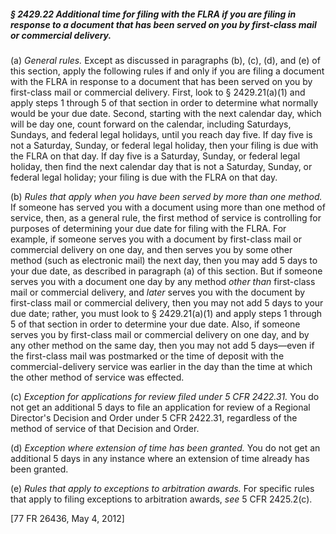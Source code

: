 ##### § 2429.22 Additional time for filing with the FLRA if you are filing in response to a document that has been served on you by first-class mail or commercial delivery. #####

(a) *General rules.* Except as discussed in paragraphs (b), (c), (d), and (e) of this section, apply the following rules if and only if you are filing a document with the FLRA in response to a document that has been served on you by first-class mail or commercial delivery. First, look to § 2429.21(a)(1) and apply steps 1 through 5 of that section in order to determine what normally would be your due date. Second, starting with the next calendar day, which will be day one, count forward on the calendar, including Saturdays, Sundays, and federal legal holidays, until you reach day five. If day five is not a Saturday, Sunday, or federal legal holiday, then your filing is due with the FLRA on that day. If day five is a Saturday, Sunday, or federal legal holiday, then find the next calendar day that is not a Saturday, Sunday, or federal legal holiday; your filing is due with the FLRA on that day.

(b) *Rules that apply when you have been served by more than one method.* If someone has served you with a document using more than one method of service, then, as a general rule, the first method of service is controlling for purposes of determining your due date for filing with the FLRA. For example, if someone serves you with a document by first-class mail or commercial delivery on one day, and then serves you by some other method (such as electronic mail) the next day, then you may add 5 days to your due date, as described in paragraph (a) of this section. But if someone serves you with a document one day by any method *other than* first-class mail or commercial delivery, and *later* serves you with the document by first-class mail or commercial delivery, then you may not add 5 days to your due date; rather, you must look to § 2429.21(a)(1) and apply steps 1 through 5 of that section in order to determine your due date. Also, if someone serves you by first-class mail or commercial delivery on one day, and by any other method on the same day, then you may not add 5 days—even if the first-class mail was postmarked or the time of deposit with the commercial-delivery service was earlier in the day than the time at which the other method of service was effected.

(c) *Exception for applications for review filed under 5 CFR 2422.31.* You do not get an additional 5 days to file an application for review of a Regional Director's Decision and Order under 5 CFR 2422.31, regardless of the method of service of that Decision and Order.

(d) *Exception where extension of time has been granted.* You do not get an additional 5 days in any instance where an extension of time already has been granted.

(e) *Rules that apply to exceptions to arbitration awards.* For specific rules that apply to filing exceptions to arbitration awards, *see* 5 CFR 2425.2(c).

[77 FR 26436, May 4, 2012]